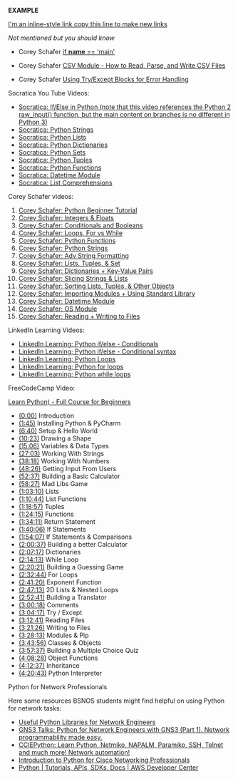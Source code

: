 
**EXAMPLE**

[I'm an inline-style link copy this line to make new links](https://www.google.com)

*Not mentioned but you should know*

* Corey Schafer [if __name__ == 'main'](https://www.youtube.com/watch?v=sugvnHA7ElY)

* Corey Schafer [CSV Module - How to Read, Parse, and Write CSV Files](https://www.youtube.com/watch?v=q5uM4VKywbA)

* Corey Schafer [Using Try/Except Blocks for Error Handling](https://www.youtube.com/watch?v=NIWwJbo-9_8)

 Socratica You Tube Videos:

* [Socratica: If/Else in Python (note that this video references the Python 2 raw_input() function, but the main content on branches is no different in Python 3)](https://www.youtube.com/watch?v=f4KOjWS_KZs)
* [Socratica: Python Strings](https://www.youtube.com/watch?v=iAzShkKzpJo)
* [Socratica: Python Lists](https://www.youtube.com/watch?v=ohCDWZgNIU0)
* [Socratica: Python Dictionaries](https://www.youtube.com/watch?v=XCcpzWs-CI4)
* [Socratica: Python Sets](https://www.youtube.com/watch?v=sBvaPopWOmQ)
* [Socratica: Python Tuples](https://www.youtube.com/watch?v=NI26dqhs2Rk)
* [Socratica: Python Functions](https://www.youtube.com/watch?v=NE97ylAnrz4)
* [Socratica: Datetime Module](https://www.youtube.com/watch?v=RjMbCUpvIgw)
* [Socratica: List Comprehensions](https://www.youtube.com/watch?v=AhSvKGTh28Q)

Corey Schafer videos:

1. [Corey Schafer: Python Beginner Tutorial](https://www.youtube.com/watch?v=YYXdXT2l-Gg&list=PL-osiE80TeTt2d9bfVyTiXJA-UTHn6WwU)
2. [Corey Schafer: Integers & Floats](https://www.youtube.com/watch?v=khKv-8q7YmY&list=PL-osiE80TeTt2d9bfVyTiXJA-UTHn6WwU&index=3)
3. [Corey Schafer: Conditionals and Booleans](https://www.youtube.com/watch?v=DZwmZ8Usvnk&list=PL-osiE80TeTt2d9bfVyTiXJA-UTHn6WwU&index=6)
4. [Corey Schafer: Loops, For vs While](https://www.youtube.com/watch?v=6iF8Xb7Z3wQ)
5. [Corey Schafer: Python Functions](https://www.youtube.com/watch?v=9Os0o3wzS_I&list=PL-osiE80TeTt2d9bfVyTiXJA-UTHn6WwU&index=8)
6. [Corey Schafer: Python Strings](https://www.youtube.com/watch?v=k9TUPpGqYTo&t)
7. [Corey Schafer: Adv String Formatting](https://www.youtube.com/watch?v=vTX3IwquFkc&list=PL-osiE80TeTt2d9bfVyTiXJA-UTHn6WwU&index=22)
8. [Corey Schafer: Lists, Tuples, & Set](https://www.youtube.com/watch?v=W8KRzm-HUcc&list=PL-osiE80TeTt2d9bfVyTiXJA-UTHn6WwU&index=4)
9. [Corey Schafer: Dictionaries + Key-Value Pairs](https://www.youtube.com/watch?v=daefaLgNkw0&list=PL-osiE80TeTt2d9bfVyTiXJA-UTHn6WwU&index=5)
10. [Corey Schafer: Slicing Strings & Lists](https://www.youtube.com/watch?v=ajrtAuDg3yw&t=453s)
11. [Corey Schafer: Sorting Lists, Tuples, & Other Objects](https://www.youtube.com/watch?v=D3JvDWO-BY4&list=PL-osiE80TeTt2d9bfVyTiXJA-UTHn6WwU&index=21)
12. [Corey Schafer: Importing Modules + Using Standard Library]()
13. [Corey Schafer: Datetime Module](https://www.youtube.com/watch?v=eirjjyP2qcQ&list=PL-osiE80TeTt2d9bfVyTiXJA-UTHn6WwU&index=24)
14. [Corey Schafer: OS Module](https://www.youtube.com/watch?v=tJxcKyFMTGo&list=PL-osiE80TeTt2d9bfVyTiXJA-UTHn6WwU&index=23)
15. [Corey Schafer: Reading + Writing to Files](https://www.youtube.com/watch?v=Uh2ebFW8OYM&list=PL-osiE80TeTt2d9bfVyTiXJA-UTHn6WwU&index=25)

LinkedIn Learning Videos:

* [LinkedIn Learning; Python if/else - Conditionals](https://www.linkedin.com/learning/python-essential-training-2/conditionals?u=2045532)
* [LinkedIn Learning; Python if/else - Conditional syntax](https://www.linkedin.com/learning/python-essential-training-2/conditional-syntax?u=2045532)
* [LinkedIn Learning; Python Loops](https://www.linkedin.com/learning/python-essential-training-2/loops?u=2045532)
* [LinkedIn Learning; Python for loops](https://www.linkedin.com/learning/python-essential-training-2/the-for-loop?u=2045532)
* [LinkedIn Learning; Python while loops](https://www.linkedin.com/learning/python-essential-training-2/the-while-loop?u=2045532)

FreeCodeCamp Video:

[Learn Python) - Full Course for Beginners](https://www.youtube.com/watch?v=rfscVS0vtbw&t=7907s)
* [(0:00)](https://www.youtube.com/watch?v=rfscVS0vtbw&t=0s) Introduction
* [(1:45)](https://www.youtube.com/watch?v=rfscVS0vtbw&t=105s) Installing Python & PyCharm
* [(6:40)](https://www.youtube.com/watch?v=rfscVS0vtbw&t=400s) Setup & Hello World
* [(10:23)](https://www.youtube.com/watch?v=rfscVS0vtbw&t=623s) Drawing a Shape
* [(15:06)](https://www.youtube.com/watch?v=rfscVS0vtbw&t=906s) Variables & Data Types
* [(27:03)](https://www.youtube.com/watch?v=rfscVS0vtbw&t=1623s) Working With Strings
* [(38:18)](https://www.youtube.com/watch?v=rfscVS0vtbw&t=2298s) Working With Numbers
* [(48:26)](https://www.youtube.com/watch?v=rfscVS0vtbw&t=2906s) Getting Input From Users
* [(52:37)](https://www.youtube.com/watch?v=rfscVS0vtbw&t=3157s) Building a Basic Calculator
* [(58:27)](https://www.youtube.com/watch?v=rfscVS0vtbw&t=3507s) Mad Libs Game
* [(1:03:10)](https://www.youtube.com/watch?v=rfscVS0vtbw&t=3790s) Lists
* [(1:10:44)](https://www.youtube.com/watch?v=rfscVS0vtbw&t=4244s) List Functions
* [(1:18:57)](https://www.youtube.com/watch?v=rfscVS0vtbw&t=4737s) Tuples
* [(1:24:15)](https://www.youtube.com/watch?v=rfscVS0vtbw&t=5055s) Functions
* [(1:34:11)](https://www.youtube.com/watch?v=rfscVS0vtbw&t=5651s) Return Statement
* [(1:40:06)](https://www.youtube.com/watch?v=rfscVS0vtbw&t=6006s) If Statements
* [(1:54:07)](https://www.youtube.com/watch?v=rfscVS0vtbw&t=6847s) If Statements & Comparisons
* [(2:00:37)](https://www.youtube.com/watch?v=rfscVS0vtbw&t=7237s) Building a better Calculator
* [(2:07:17)](https://www.youtube.com/watch?v=rfscVS0vtbw&t=7637s) Dictionaries
* [(2:14:13)](https://www.youtube.com/watch?v=rfscVS0vtbw&t=8053s) While Loop
* [(2:20:21)](https://www.youtube.com/watch?v=rfscVS0vtbw&t=8421s) Building a Guessing Game
* [(2:32:44)](https://www.youtube.com/watch?v=rfscVS0vtbw&t=9164s) For Loops
* [(2:41:20)](https://www.youtube.com/watch?v=rfscVS0vtbw&t=9680s) Exponent Function
* [(2:47:13)](https://www.youtube.com/watch?v=rfscVS0vtbw&t=10033s) 2D Lists & Nested Loops
* [(2:52:41)](https://www.youtube.com/watch?v=rfscVS0vtbw&t=10361s) Building a Translator
* [(3:00:18)](https://www.youtube.com/watch?v=rfscVS0vtbw&t=10818s) Comments
* [(3:04:17)](https://www.youtube.com/watch?v=rfscVS0vtbw&t=11057s) Try / Except
* [(3:12:41)](https://www.youtube.com/watch?v=rfscVS0vtbw&t=11561s) Reading Files
* [(3:21:26)](https://www.youtube.com/watch?v=rfscVS0vtbw&t=12086s) Writing to Files
* [(3:28:13)](https://www.youtube.com/watch?v=rfscVS0vtbw&t=12493s) Modules & Pip
* [(3:43:56)](https://www.youtube.com/watch?v=rfscVS0vtbw&t=13436s) Classes & Objects
* [(3:57:37)](https://www.youtube.com/watch?v=rfscVS0vtbw&t=14257s) Building a Multiple Choice Quiz
* [(4:08:28)](https://www.youtube.com/watch?v=rfscVS0vtbw&t=14908s) Object Functions
* [(4:12:37)](https://www.youtube.com/watch?v=rfscVS0vtbw&t=15157s) Inheritance
* [(4:20:43)](https://www.youtube.com/watch?v=rfscVS0vtbw&t=15643s) Python Interpreter

Python for Network Professionals

Here some resources BSNOS students might find helpful on using Python for network tasks:

* [Useful Python Libraries for Network Engineers](https://www.youtube.com/watch?v=Y4vfA11fPo0)
* [GNS3 Talks: Python for Network Engineers with GNS3 (Part 1). Network programmability made easy.](https://www.youtube.com/watch?v=IhroIrV9_7w)
* [CCIEPython: Learn Python, Netmiko, NAPALM, Paramiko, SSH, Telnet and much more! Network automation!](https://www.youtube.com/watch?v=-1Z6ygHO--8&list=PLhfrWIlLOoKPn7T9FtvbOWX8GxgsFFNwn)
* [Introduction to Python for Cisco Networking Professionals](https://www.youtube.com/watch?v=21sD7n3M8Ew)
* [Python | Tutorials, APIs, SDKs, Docs | AWS Developer Center](https://aws.amazon.com/developer/language/python/)
